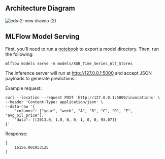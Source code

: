 ## Architecture Diagram

![eds-2-new drawio (2)](https://user-images.githubusercontent.com/18354771/164086931-8604f20e-ac4f-4635-8de7-c1769997b83c.png)

## MLFlow Model Serving

First, you'll need to run a [notebook](xgb_time_series_all_stores.ipynb) to export a model directory. Then, run the following:

```
mlflow models serve -m models/XGB_Time_Series_All_Stores
```

The inference server will run at http://127.0.0.1:5000 and accept JSON payloads to generate predictions. 

Example request:

```
curl --location --request POST 'http://127.0.0.1:5000/invocations' \
--header 'Content-Type: application/json' \
--data-raw '{
    "columns": ["year", "week", "A", "B", "C", "D", "E", "avg_oil_price"],
    "data": [[2013.0, 1.0, 0, 0, 1, 0, 0, 93.07]]
}'
```

Response:
```
[
    16156.001953125
]
```
